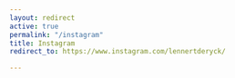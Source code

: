 ```yaml
---
layout: redirect
active: true
permalink: "/instagram"
title: Instagram
redirect_to: https://www.instagram.com/lennertderyck/

---
```

